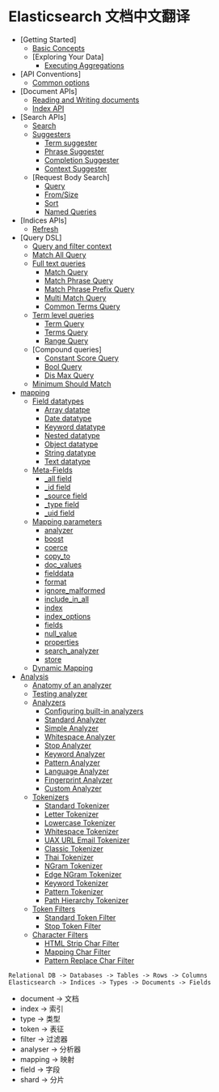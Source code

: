 # Elasticsearch 文档中文翻译

* [Getting Started]
  * [Basic Concepts](Getting%20Started/Basic%20Concepts.md)
  * [Exploring Your Data]
    * [Executing Aggregations](Getting%20started/Executing%20Aggregations.md)
* [API Conventions]
  * [Common options](API%20Conventions/Common%20options.md)
* [Document APIs]
  * [Reading and Writing documents](Document%20APIs/Reading%20and%20Writing%20documents.md)
  * [Index API](Document%20APIs/Index%20API.md)
* [Search APIs]
  * [Search](Search%20APIs/Search.md)
  * [Suggesters](Search%20APIs/Suggesters.md)
    * [Term suggester](Search%20APIs/Suggesters/Term%20suggester.md)
    * [Phrase Suggester](Search%20APIs/Suggesters/Phrase%20Suggester.md)
    * [Completion Suggester](Search%20APIs/Suggesters/Completion%20Suggester.md)
    * [Context Suggester](Search%20APIs/Suggesters/Context%20Suggester.md)
  * [Request Body Search]
    * [Query](Search%20APIs/Request%20Body%20Search/Query.md)
    * [From/Size](Search%20APIs/Request%20Body%20Search/From_Size.md)
    * [Sort](Search%20APIs/Request%20Body%20Search/Sort.md)
    * [Named Queries](Search%20APIs/Request%20Body%20Search/Named%20Queries.md)
* [Indices APIs]
  * [Refresh](Indices/Refresh.md)
* [Query DSL]
  * [Query and filter context](Query%20DSL/Query%20and%20filter%20context.md)
  * [Match All Query](Query%20DSL/Match%20All%20Query.md)
  * [Full text queries](Query%20DSL/Full%20text%20queries.md)
    * [Match Query](Query%20DSL/Full%20text%20queries/Match%20Query.md)
    * [Match Phrase Query](Query%20DSL/Full%20text%20queries/Match%20Phrase%20Query.md)
    * [Match Phrase Prefix Query](Query%20DSL/Full%20text%20queries/Match%20Phrase%20Prefix%20Query.md)
    * [Multi Match Query](Query%20DSL/Full%20text%20queries/Multi%20Match%20Query.md)
    * [Common Terms Query](Query%20DSL/Full%20text%20queries/Common%20Terms%20Query.md)
  * [Term level queries](Query%20DSL/Term%20level%20queries.md)
    * [Term Query](Query%20DSL/Term%20level%20queries/Term%20Query.md)
    * [Terms Query](Query%20DSL/Term%20level%20queries/Terms%20Query.md)
    * [Range Query](Query%20DSL/Term%20level%20queries/Range%20Query.md)
  * [Compound queries]
    * [Constant Score Query](Query%20DSL/Compound%20queries/Constant%20Score%20Query.md)
    * [Bool Query](Query%20DSL/Compound%20queries/Bool%20Query.md)
    * [Dis Max Query](Query%20DSL/Compound%20queries/Dis%20Max%20Query.md)
  * [Minimum Should Match](Query%20DSL/Minimum%20Should%20Match.md)
* [mapping](mapping/mapping.md)
  * [Field datatypes](mapping/Field%20datatypes.md)
    * [Array datatpe](mapping/Field%20datatypes/Array%20datatype.md)
    * [Date datatype](mapping/Field%20datatypes/Date%20datatype.md)
    * [Keyword datatype](mapping/Field%20datatypes/Keyword%20datatype.md)
    * [Nested datatype](mapping/Field%20datatypes/Nested%20datatype.md)
    * [Object datatype](mapping/Field%20datatypes/Object%20datatype.md)
    * [String datatype](mapping/Field%20datatypes/String%20datatype.md)
    * [Text datatype](mapping/Field%20datatypes/Text%20datatype.md)
  * [Meta-Fields](mapping/meta-fields.md)
    * [_all field](mapping/Meta-fields/_all%20field.md)
    * [_id field](mapping/Meta-fields/_id%20field.md)
    * [_source field](mapping/Meta-fields/_source%20field.md)
    * [_type field](mapping/Meta-fields/_type%20field.md)
    * [_uid field](mapping/Meta-fields/_uid%20field.md)
  * [Mapping parameters](mapping/Mapping%20parameters.md)
    * [analyzer](mapping/Mapping%20parameters/analyzer.md)
  	* [boost](mapping/Mapping%20parameters/boost.md)
    * [coerce](mapping/Mapping%20parameters/coerce.md) 
    * [copy_to](mapping/Mapping%20parameters/copy_to.md)
    * [doc_values](mapping/Mapping%20parameters/doc_values.md)
    * [fielddata](mapping/Mapping%20parameters/fielddata.md)
    * [format](mapping/Mapping%20parameters/format.md)
    * [ignore_malformed](mapping/Mapping%20parameters/ignore_malformed.md)
    * [include_in_all](mapping/Mapping%20parameters/include_in_all.md)
    * [index](mapping/Mapping%20parameters/index.md)
    * [index_options](mapping/Mapping%20parameters/index_options.md)
    * [fields](mapping/Mapping%20parameters/fields.md)
    * [null_value](mapping/Mapping%20parameters/null_value.md)
    * [properties](mapping/Mapping%20parameters/properties.md)
    * [search_analyzer](mapping/Mapping%20parameters/search_analyzer.md)
    * [store](mapping/Mapping%20parameters/store.md)
  * [Dynamic Mapping](mapping/dynamic%20mapping.md)
* [Analysis](Analysis/Analysis.md)
  * [Anatomy of an analyzer](Analysis/Anatomy%20of%20an%20analyzer.md)
  * [Testing analyzer](Analysis/Testing%20analyzer.md)
  * [Analyzers](Analysis/Analyzers.md)
    * [Configuring built-in analyzers](Analysis/Analyzers/Configuring%20built-in%20analyzers.md)
    * [Standard Analyzer](Analysis/Analyzers/Standard%20Analyzer.md)
    * [Simple Analyzer](Analysis/Analyzers/Simple%20Analyzer.md)
    * [Whitespace Analyzer](Analysis/Analyzers/Whitespace%20Analyzer.md)
    * [Stop Analyzer](Analysis/Analyzers/Stop%20Analyzer.md)
    * [Keyword Analyzer](Analysis/Analyzers/Keyword%20Analyzer.md)
    * [Pattern Analyzer](Analysis/Analyzers/Pattern%20Analyzer.md)
    * [Language Analyzer](Analysis/Analyzers/Language%20Analyzer.md)
    * [Fingerprint Analyzer](Analysis/Analyzers/Fingerprint%20Analyzer.md)
    * [Custom Analyzer](Analysis/Analyzers/Custom%20Analyzer.md)
  * [Tokenizers](Analysis/Tokenizers.md)
    * [Standard Tokenizer](Analysis/Tokenizers/Standard%20Tokenizer.md)
    * [Letter Tokenizer](Analysis/Tokenizers/Letter%20Tokenizer.md)
    * [Lowercase Tokenizer](Analysis/Tokenizers/Lowercase%20Tokenizer.md)
    * [Whitespace Tokenizer](Analysis/Tokenizers/Whitespace%20Tokenizer.md)
    * [UAX URL Email Tokenizer](Analysis/Tokenizers/UAX%20URL%20Email%20Tokenizer.md)
    * [Classic Tokenizer](Analysis/Tokenizers/Classic%20Tokenizer.md)
    * [Thai Tokenizer](Analysis/Tokenizers/Thai%20Tokenizer.md)
    * [NGram Tokenizer](Analysis/Tokenizers/NGram%20Tokenizer.md)
    * [Edge NGram Tokenizer](Analysis/Tokenizers/Edge%20NGram%20Tokenizer.md)
    * [Keyword Tokenizer](Analysis/Tokenizers/Keyword%20Tokenizer.md)
    * [Pattern Tokenizer](Analysis/Tokenizers/Pattern%20Tokenizer.md)
    * [Path Hierarchy Tokenizer](Analysis/Tokenizers/Path%20Hierarchy%20Tokenizer.md)
  * [Token Filters](Analysis/Token%20Filters.md)
    * [Standard Token Filter](Analysis/Token%20Filters/Standard%20Token%20Filter.md)
    * [Stop Token Filter](Analysis/Token%20Filters/Stop%20Token%20Filter.md)
  * [Character Filters](Analysis/Character%20Filters.md)
    * [HTML Strip Char Filter](Analysis/Character%20Filters/HTML%20Strip%20Char%20Filter.md)
    * [Mapping Char Filter](Analysis/Character%20Filters/Mapping%20Char%20Filter.md)
    * [Pattern Replace Char Filter](Analysis/Character%20Filters/Pattern%20Replace%20Char%20Filter.md)



```
Relational DB -> Databases -> Tables -> Rows -> Columns
Elasticsearch -> Indices -> Types -> Documents -> Fields
```

- document -> 文档
- index -> 索引
- type -> 类型
- token -> 表征
- filter -> 过滤器
- analyser -> 分析器
- mapping -> 映射
- field -> 字段
- shard -> 分片
